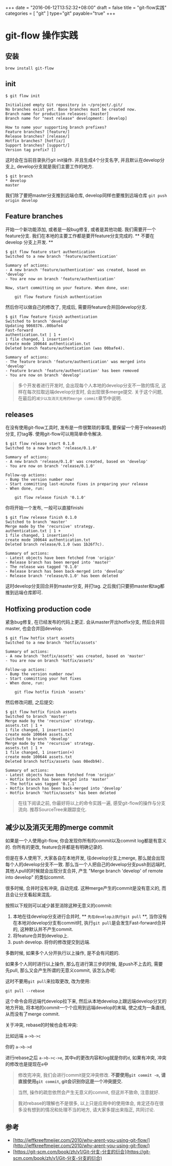 +++
date = "2016-06-12T13:52:32+08:00"
draft = false
title = "git-flow实践"
categories = [ "git" ]
type="git"
payable="true"
+++

# git-flow 操作实践

## 安装

    brew install git-flow

## init

    $ git flow init

    Initialized empty Git repository in ~/project/.git/
    No branches exist yet. Base branches must be created now.
    Branch name for production releases: [master]
    Branch name for "next release" development: [develop]

    How to name your supporting branch prefixes?
    Feature branches? [feature/]
    Release branches? [release/]
    Hotfix branches? [hotfix/]
    Support branches? [support/]
    Version tag prefix? []

这时会在当前目录执行git init操作. 并且生成4个分支名字, 并且默认在develop分支上, develop分支就是我们主要工作的地方.

    $ git branch
    * develop
    master

我们除了要把master分支推到远端仓库, develop同样也要推到远端仓库 `git push origin develop`

## Feature branches
开始一个新功能添加, 或者是一般bug修复, 或者是其他功能. 我们需要开一个feature分支. 我们在本地的主要工作都是要开feature分支完成的. ** 不要在develop 分支上开发. **

    $ git flow feature start authentication
    Switched to a new branch 'feature/authentication'

    Summary of actions:
    - A new branch 'feature/authentication' was created, based on 'develop'
    - You are now on branch 'feature/authentication'

    Now, start committing on your feature. When done, use:

        git flow feature finish authentication

然后你可以做自己的修改了, 完成后, 需要将feature合并回develop分支.

    $ git flow feature finish authentication
    Switched to branch 'develop'
    Updating 9060376..00bafe4
    Fast-forward
    authentication.txt | 1 +
    1 file changed, 1 insertion(+)
    create mode 100644 authentication.txt
    Deleted branch feature/authentication (was 00bafe4).

    Summary of actions:
    - The feature branch 'feature/authentication' was merged into 'develop'
    - Feature branch 'feature/authentication' has been removed
    - You are now on branch 'develop'

> 多个开发者进行开发时, 会出现每个人本地的develop分支不一致的情况, 这样在每次拉取远端develop分支时, 会出现很多merge提交. 关于这个问题, 在最后的`减少以及消灭无用的merge commit`章节中说明.

## releases
在没有使用git-flow工具时, 发布是一件很繁琐的事情, 要保留一个用于releases的分支, 打tag等. 使用git-flow可以用简单命令解决.

    $ git flow release start 0.1.0
    Switched to a new branch 'release/0.1.0'

    Summary of actions:
    - A new branch 'release/0.1.0' was created, based on 'develop'
    - You are now on branch 'release/0.1.0'

    Follow-up actions:
    - Bump the version number now!
    - Start committing last-minute fixes in preparing your release
    - When done, run:

        git flow release finish '0.1.0' 

你将开始一个发布, 一般可以直接finishi

    $ git flow release finish 0.1.0
    Switched to branch 'master'
    Merge made by the 'recursive' strategy.
    authentication.txt | 1 +
    1 file changed, 1 insertion(+)
    create mode 100644 authentication.txt
    Deleted branch release/0.1.0 (was 1b26f7c).

    Summary of actions:
    - Latest objects have been fetched from 'origin'
    - Release branch has been merged into 'master'
    - The release was tagged '0.1.0'
    - Release branch has been back-merged into 'develop'
    - Release branch 'release/0.1.0' has been deleted

这时develop分支回合并到master分支, 并打tag. 之后我们只要把master和tag都推到远端仓库即可.

## Hotfixing production code
紧急bug修复, 在已经发布的代码上更正. 会从master开出hotfix分支, 然后合并回master, 也会合并回develop.

    $ git flow hotfix start assets
    Switched to a new branch 'hotfix/assets'

    Summary of actions:
    - A new branch 'hotfix/assets' was created, based on 'master'
    - You are now on branch 'hotfix/assets'

    Follow-up actions:
    - Bump the version number now!
    - Start committing your hot fixes
    - When done, run:

        git flow hotfix finish 'assets'

然后修改问题, 之后提交:

    $ git flow hotfix finish assets
    Switched to branch 'master'
    Merge made by the 'recursive' strategy.
    assets.txt | 1 +
    1 file changed, 1 insertion(+)
    create mode 100644 assets.txt
    Switched to branch 'develop'
    Merge made by the 'recursive' strategy.
    assets.txt | 1 +
    1 file changed, 1 insertion(+)
    create mode 100644 assets.txt
    Deleted branch hotfix/assets (was 08edb94).

    Summary of actions:
    - Latest objects have been fetched from 'origin'
    - Hotfix branch has been merged into 'master'
    - The hotfix was tagged '0.1.1'
    - Hotfix branch has been back-merged into 'develop'
    - Hotfix branch 'hotfix/assets' has been deleted

> 在往下阅读之前, 你最好将以上的命令实践一遍, 感受git-flow的操作与分支流向. 推荐SourceTree来跟踪变化.

## 减少以及消灭无用的merge commit
如果是一个人使用git-flow, 你会发现你所有的commit以及commit log都是有意义的. 你所有的更改, feature合并都是有明确记录的.

但是在多人使用下, 大家各自在本地开发, 往develop分支上merge, 那么就会出现每个人的develop分支不一致. 那么当一个人把自己的develop分支push到远端时, 其他人pull的时候就会出现分支合并, 产生 "Merge branch 'develop' of remote into develop" 的类似commit. 

很多时候, 合并时没有冲突, 自动完成. 这种merge产生的commit是没有意义的, 而且会让分支看起来混乱.

按照以下规则可以减少甚至消除这种无意义的commit:

1. 本地在往develop分支进行合并时, ** `先在develop上执行git pull` **, 当你没有在本地对develop分支有commit时, 执行`git pull`是会发生Fast-forward合并的, 这种默认并不产生commit.
2. 将feature合并到develop上.
3. push develop. 将你的修改提交到远端.

多数时候, 如果多个人分开执行以上操作, 是不会有问题的.

如果多个人同时进行以上操作, 那么在进行第三步的时候, 是push不上去的, 需要先pull, 那么又会产生所谓的无意义commit, 该怎么办呢:

这时不要用`git pull`来拉取更改, 改为使用:

    git pull --rebase

这个命令会将远端代develop拉下来, 然后从本地develop上跟远端develop分叉的地方开始, 将本地的commit一个个应用到远端develop的末端, 使之成为一条直线, 从而没有了merge commit.

关于冲突, rebase的时候也会有冲突:

比如远端 `a->b->c`

你的 `a->b->d`

进行rebase之后 `a->b->c->e`, 其中`e`的更改内容和log就是你的`d`, 如果有冲突, 冲突的修改也是提现在`e`中

> 修改完冲突, 我们会进行commit提交冲突修改. **不要使用`git commit -m`, 请直接使用`git commit`, git会识别你这是一个冲突提交.**

> 当然, 操作的疏忽依然会产生无意义的commit, 但这并不致命, 注意就好.

> 我对rebase的理解也不是很多, 以上只是应用中的使用体会, 肯定还存在很多没有想到的情况和处理不当的地方, 请大家多提出来指正, 共同讨论.

## 参考
* [http://jeffkreeftmeijer.com/2010/why-arent-you-using-git-flow/](http://jeffkreeftmeijer.com/2010/why-arent-you-using-git-flow/)
* [https://git-scm.com/book/zh/v1/Git-分支-分支的衍合](https://git-scm.com/book/zh/v1/Git-分支-分支的衍合)